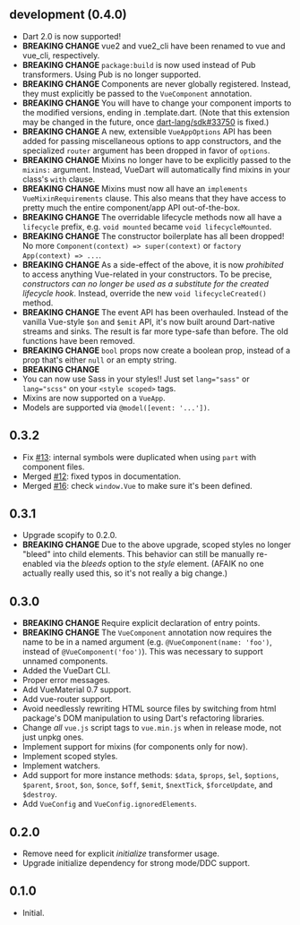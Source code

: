 ## development (0.4.0)

- Dart 2.0 is now supported!
- **BREAKING CHANGE** vue2 and vue2_cli have been renamed to vue and vue_cli, respectively.
- **BREAKING CHANGE** `package:build` is now used instead of Pub transformers. Using Pub
  is no longer supported.
- **BREAKING CHANGE** Components are never globally registered. Instead, they must
  explicitly be passed to the `VueComponent` annotation.
- **BREAKING CHANGE** You will have to change your component imports to the modified
  versions, ending in .template.dart. (Note that this extension may be changed in the
  future, once [dart-lang/sdk#33750](https://github.com/dart-lang/sdk/issues/33750) is
  fixed.)
- **BREAKING CHANGE** A new, extensible `VueAppOptions` API has been added for passing
  miscellaneous options to app constructors, and the specialized `router` argument
  has been dropped in favor of `options`.
- **BREAKING CHANGE** Mixins no longer have to be explicitly passed to the `mixins:`
  argument. Instead, VueDart will automatically find mixins in your class's `with`
  clause.
- **BREAKING CHANGE** Mixins must now all have an `implements VueMixinRequirements` clause.
  This also means that they have access to pretty much the entire component/app API
  out-of-the-box.
- **BREAKING CHANGE** The overridable lifecycle methods now all have a `lifecycle`
  prefix, e.g. `void mounted` became `void lifecycleMounted`.
- **BREAKING CHANGE** The constructor boilerplate has all been dropped! No more
  `Component(context) => super(context)` or `factory App(context) => ...`.
- **BREAKING CHANGE** As a side-effect of the above, it is now *prohibited* to access
  anything Vue-related in your constructors. To be precise, *constructors can no longer be
  used as a substitute for the created lifecycle hook*. Instead, override the new
  `void lifecycleCreated()` method.
- **BREAKING CHANGE** The event API has been overhauled. Instead of the vanilla Vue-style
  `$on` and `$emit` API, it's now built around Dart-native streams and sinks. The result
  is far more type-safe than before. The old functions have been removed.
- **BREAKING CHANGE** `bool` props now create a boolean prop, instead of a prop that's
  either `null` or an empty string.
- **BREAKING CHANGE**
- You can now use Sass in your styles!! Just set `lang="sass"` or `lang="scss"` on your
  `<style scoped>` tags.
- Mixins are now supported on a `VueApp`.
- Models are supported via `@model([event: '...'])`.

## 0.3.2

- Fix [#13](https://github.com/kirbyfan64/vuedart/issues/13): internal symbols were
  duplicated when using `part` with component files.
- Merged [#12](https://github.com/kirbyfan64/vuedart/pull/12): fixed typos in
  documentation.
- Merged [#16](https://github.com/kirbyfan64/vuedart/pull/16): check `window.Vue` to
  make sure it's been defined.

## 0.3.1

- Upgrade scopify to 0.2.0.
- **BREAKING CHANGE** Due to the above upgrade, scoped styles no longer "bleed" into
  child elements. This behavior can still be manually re-enabled via the *bleeds* option
  to the *style* element. (AFAIK no one actually really used this, so it's not really
  a big change.)

## 0.3.0

- **BREAKING CHANGE** Require explicit declaration of entry points.
- **BREAKING CHANGE** The `VueComponent` annotation now requires the name to be in
  a named argument (e.g. `@VueComponent(name: 'foo')`, instead of
  `@VueComponent('foo')`). This was necessary to support unnamed components.
- Added the VueDart CLI.
- Proper error messages.
- Add VueMaterial 0.7 support.
- Add vue-router support.
- Avoid needlessly rewriting HTML source files by switching from html package's DOM
  manipulation to using Dart's refactoring libraries.
- Change *all* `vue.js` script tags to `vue.min.js` when in release mode, not just unpkg
  ones.
- Implement support for mixins (for components only for now).
- Implement scoped styles.
- Implement watchers.
- Add support for more instance methods: `$data`, `$props`, `$el`, `$options`, `$parent`,
  `$root`, `$on`, `$once`, `$off`, `$emit`, `$nextTick`, `$forceUpdate`, and `$destroy`.
- Add `VueConfig` and `VueConfig.ignoredElements`.

## 0.2.0

- Remove need for explicit *initialize* transformer usage.
- Upgrade initialize dependency for strong mode/DDC support.

## 0.1.0

- Initial.
